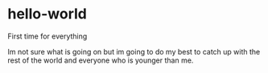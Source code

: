 # hello-world
First time for everything

Im not sure what is going on but im going to do my best to catch up with the rest of the world and everyone who is younger than me. 
